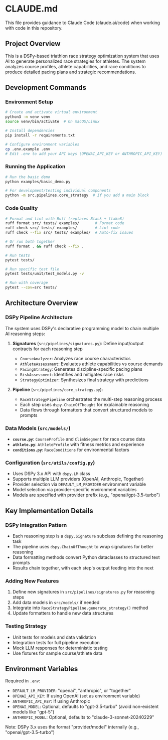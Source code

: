 # CLAUDE.md

This file provides guidance to Claude Code (claude.ai/code) when working with code in this repository.

## Project Overview

This is a DSPy-based triathlon race strategy optimization system that uses AI to generate personalized race strategies for athletes. The system analyzes course profiles, athlete capabilities, and race conditions to produce detailed pacing plans and strategic recommendations.

## Development Commands

### Environment Setup
```bash
# Create and activate virtual environment
python3 -m venv venv
source venv/bin/activate  # On macOS/Linux

# Install dependencies
pip install -r requirements.txt

# Configure environment variables
cp .env.example .env
# Edit .env to add your API keys (OPENAI_API_KEY or ANTHROPIC_API_KEY)
```

### Running the Application
```bash
# Run the basic demo
python examples/basic_demo.py

# For development/testing individual components
python -m src.pipelines.core_strategy  # If you add a main block
```

### Code Quality
```bash
# Format and lint with Ruff (replaces Black + flake8)
ruff format src/ tests/ examples/       # Format code
ruff check src/ tests/ examples/        # Lint code
ruff check --fix src/ tests/ examples/  # Auto-fix issues

# Or run both together
ruff format . && ruff check --fix .

# Run tests
pytest tests/

# Run specific test file
pytest tests/unit/test_models.py -v

# Run with coverage
pytest --cov=src tests/
```

## Architecture Overview

### DSPy Pipeline Architecture
The system uses DSPy's declarative programming model to chain multiple AI reasoning steps:

1. **Signatures** (`src/pipelines/signatures.py`): Define input/output contracts for each reasoning step
   - `CourseAnalyzer`: Analyzes race course characteristics
   - `AthleteAssessment`: Evaluates athlete capabilities vs course demands
   - `PacingStrategy`: Generates discipline-specific pacing plans
   - `RiskAssessment`: Identifies and mitigates race risks
   - `StrategyOptimizer`: Synthesizes final strategy with predictions

2. **Pipeline** (`src/pipelines/core_strategy.py`): 
   - `RaceStrategyPipeline` orchestrates the multi-step reasoning process
   - Each step uses `dspy.ChainOfThought` for explainable reasoning
   - Data flows through formatters that convert structured models to prompts

### Data Models (`src/models/`)
- **`course.py`**: `CourseProfile` and `ClimbSegment` for race course data
- **`athlete.py`**: `AthleteProfile` with fitness metrics and experience
- **`conditions.py`**: `RaceConditions` for environmental factors

### Configuration (`src/utils/config.py`)
- Uses DSPy 3.x API with `dspy.LM` class
- Supports multiple LLM providers (OpenAI, Anthropic, Together)
- Provider selection via `DEFAULT_LM_PROVIDER` environment variable
- Model selection via provider-specific environment variables
- Models are specified with provider prefix (e.g., "openai/gpt-3.5-turbo")

## Key Implementation Details

### DSPy Integration Pattern
- Each reasoning step is a `dspy.Signature` subclass defining the reasoning task
- The pipeline uses `dspy.ChainOfThought` to wrap signatures for better reasoning
- Data formatting methods convert Python dataclasses to structured text prompts
- Results chain together, with each step's output feeding into the next

### Adding New Features
1. Define new signatures in `src/pipelines/signatures.py` for reasoning steps
2. Add data models in `src/models/` if needed
3. Integrate into `RaceStrategyPipeline.generate_strategy()` method
4. Update formatters to handle new data structures

### Testing Strategy
- Unit tests for models and data validation
- Integration tests for full pipeline execution
- Mock LLM responses for deterministic testing
- Use fixtures for sample course/athlete data

## Environment Variables

Required in `.env`:
- `DEFAULT_LM_PROVIDER`: "openai", "anthropic", or "together"
- `OPENAI_API_KEY`: If using OpenAI (set as environment variable)
- `ANTHROPIC_API_KEY`: If using Anthropic
- `OPENAI_MODEL`: Optional, defaults to "gpt-3.5-turbo" (avoid non-existent models like "gpt-5")
- `ANTHROPIC_MODEL`: Optional, defaults to "claude-3-sonnet-20240229"

Note: DSPy 3.x uses the format "provider/model" internally (e.g., "openai/gpt-3.5-turbo")